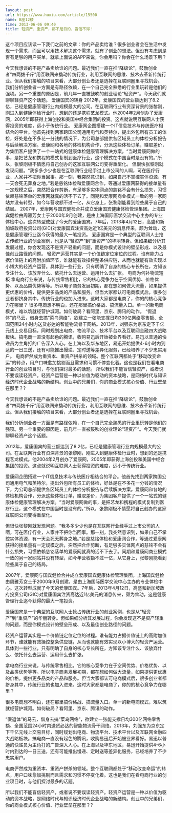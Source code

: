 ```yaml
---
layout: post
url: https://www.huxiu.com/article/15500
name: B座12楼
time: 2013-06-06 09:40
title: 轻资产、重资产，都不是目的，盲信不得！
---
```

这个项目应该读一下我们之前的文章：你的产品卖给谁？很多创业者会在生活中发现一个需求，而且可以用技术解决这个需求，就有了创业的想法。但没有考虑到是否有足够的用户买单，就拿上面说的APP来说，你会用吗？你会在什么场景下用？

今天我想谈的不是产品卖给谁的问题。最近我们一直在推“降级论”，鼓励创业者“四两拨千斤”用互联网来撬动传统行业，利用互联网的思维、技术去革新传统行业。但从我们接触的项目来看，大部分创业者还是选择在互联网圈里寻找机会。 我们分析创业者一方面是有路径依赖，在一个自己完全熟悉的行业里玩转是他们的强项。另一个重要的原因是，前几年一直被鼓吹的创业理论“轻资产”。今天我们就聊聊轻资产这个话题。 爱康国宾的转身 2012年，爱康国宾的营业额达到了8.2亿，已经是健康管理行业内规模最大的公司。在互联网行业有资深背景的张黎刚，刚进入到健康体检行业时，想到的还是携程艺龙模式。他2004年2月创办了爱康网，2005年即获得上海创投和美国中经合集团的投资。这点就说明互联网人士获得投资的难度，远小于传统行业。 爱康网企图搭建一个IT信息技术与传统医疗相结合的平台。他首先找到两家跨国公司通用电气和英特尔，提出外包所有员工的体检，好处是在不多花一分钱的情况下，为公司总部提供各区域员工的体检分析报告与后续解决方案。爱康网和各地的体检机构合作，分派这些体检订单，赚取差价，为集团客户提供了一个一站式的健康体检健康管理解决方案。“当时爱康网做的事，是把艺龙和携程的模式复制到医疗行业，这个模式在中国当时是没有的。”所以，张黎刚极不情愿将自己创办的这家互联网公司变得重型化。 但很快张黎刚就发现问题。“我多多少少也是在互联网行业经手过上市公司的人啊，可在医疗行业，人家并不把你当回事。那一刻，我突然意识到，如果自己不掌控实体资源，有一天会死无葬身之地。”若是慈铭体检和爱康网合作，等通过爱康网获得的接单量有一定规模之后，突然把合作剪断，有足够多实体网点的慈铭不会有什么损失，习惯依赖慈铭落单的爱康网就真的活不下去了。同期和爱康网商业模式一致的另一家网站并没有转型，如今年营收额不过一亿，从它身上，张黎刚能看到险些属于自己的结局。 2007年，爱康网与国宾健检合并成立爱康国宾健康体检管理集团。上海国宾健检由周雅芳女士于2000年9月创建，是由上海国际医学交流中心主办的专业体检中心。这次转型成就了今天的爱康国宾。7年后，2013年4月12日，高盛和新加坡政府投资公司(GIC)对爱康国宾注资高达近1亿美元的消息传来，颇为耸动，这是健康管理行业迄今获得的最大一笔投资。 爱康国宾是一个典型的互联网人士抢占传统行业的创业案例，也是从“轻资产”到“重资产”的华丽转身。但如果细分析其发展过程，你会发现这不是资产轻重的问题，而是你模式设计的壁垒形成、以及最佳创业路径的问题。 轻资产运营其实是一个价值链定位定位的过程。谁有能力占据价值链上的高附加值环节，谁就能有效操控整条供应链，从而也就能有效实现以小博大的轻资产运营。具体到一些行业，只有明确了自身的核心专长所在，方知该专注什么、该放弃什么、依托什么去运营、运用什么去扩张。 电商为何补物流短板 拿电商行业来说，与传统零售相比，它的核心竞争力在于空间优势、价格优势、以及品类优势等等。所以电子商务发展初期，都在想如何做大流量，如果提供更优惠的价格，提供更多品类的产品和服务。但当大家都认可电商模式后，很多创业者都挤身其中，传统行业的也加入进来。这时大家都是电商了，你的的核心竞争力在哪里？ 很多电商想不明白，还在那里搞价格战、搞流量入口。单一的新电商模式，难以筑就经营护城河。如何破局？看阿里、京东、腾讯的动作。 “假退体”的马云，借身去搞“菜鸟网络”，欲建立一张能支撑日均300亿网络零售额、全国范围24小时内送货必达的智能物流骨干网络。2013年，刘强东为京东定下千亿元线上交易目标，同时规划出电商、物流平台、技术平台以及互联网金融四大战略板块。搞电商一直没有起色的腾讯，收购易迅后开始被业界看好。易迅以普通的快递员为主角打的广告深入人心。在上海以及华东地区，易迅开始提供4-6小时内到达的一日三送，还有可能推出慢递、定时送等差异化服务，已经培养了不少忠实用户。 电商俨然成为重资本、重资产拼杀的领域。整个互联网都处于“移动改变命运”的转点，用户口味愈加挑剔而且需求和习惯不停变化着。这也是我们在看电商行业的创业项目时，与他们探讨最多的话题。 所以我们不能盲信轻资产，或者说不要误读轻资产。轻资产运营是一种以价值为驱动的资本战略，是网络时代与知识经济时代企业战略的新结构。创业中的兄弟们，你的商业模式核心价值、行业壁垒在那里？?

今天我想谈的不是产品卖给谁的问题。最近我们一直在推“降级论”，鼓励创业者“四两拨千斤”用互联网来撬动传统行业，利用互联网的思维、技术去革新传统行业。但从我们接触的项目来看，大部分创业者还是选择在互联网圈里寻找机会。

我们分析创业者一方面是有路径依赖，在一个自己完全熟悉的行业里玩转是他们的强项。另一个重要的原因是，前几年一直被鼓吹的创业理论“轻资产”。今天我们就聊聊轻资产这个话题。

2012年，爱康国宾的营业额达到了8.2亿，已经是健康管理行业内规模最大的公司。在互联网行业有资深背景的张黎刚，刚进入到健康体检行业时，想到的还是携程艺龙模式。他2004年2月创办了爱康网，2005年即获得上海创投和美国中经合集团的投资。这点就说明互联网人士获得投资的难度，远小于传统行业。

爱康网企图搭建一个IT信息技术与传统医疗相结合的平台。他首先找到两家跨国公司通用电气和英特尔，提出外包所有员工的体检，好处是在不多花一分钱的情况下，为公司总部提供各区域员工的体检分析报告与后续解决方案。爱康网和各地的体检机构合作，分派这些体检订单，赚取差价，为集团客户提供了一个一站式的健康体检健康管理解决方案。“当时爱康网做的事，是把艺龙和携程的模式复制到医疗行业，这个模式在中国当时是没有的。”所以，张黎刚极不情愿将自己创办的这家互联网公司变得重型化。

但很快张黎刚就发现问题。“我多多少少也是在互联网行业经手过上市公司的人啊，可在医疗行业，人家并不把你当回事。那一刻，我突然意识到，如果自己不掌控实体资源，有一天会死无葬身之地。”若是慈铭体检和爱康网合作，等通过爱康网获得的接单量有一定规模之后，突然把合作剪断，有足够多实体网点的慈铭不会有什么损失，习惯依赖慈铭落单的爱康网就真的活不下去了。同期和爱康网商业模式一致的另一家网站并没有转型，如今年营收额不过一亿，从它身上，张黎刚能看到险些属于自己的结局。

2007年，爱康网与国宾健检合并成立爱康国宾健康体检管理集团。上海国宾健检由周雅芳女士于2000年9月创建，是由上海国际医学交流中心主办的专业体检中心。这次转型成就了今天的爱康国宾。7年后，2013年4月12日，高盛和新加坡政府投资公司(GIC)对爱康国宾注资高达近1亿美元的消息传来，颇为耸动，这是健康管理行业迄今获得的最大一笔投资。

爱康国宾是一个典型的互联网人士抢占传统行业的创业案例，也是从“轻资产”到“重资产”的华丽转身。但如果细分析其发展过程，你会发现这不是资产轻重的问题，而是你模式设计的壁垒形成、以及最佳创业路径的问题。

轻资产运营其实是一个价值链定位定位的过程。谁有能力占据价值链上的高附加值环节，谁就能有效操控整条供应链，从而也就能有效实现以小博大的轻资产运营。具体到一些行业，只有明确了自身的核心专长所在，方知该专注什么、该放弃什么、依托什么去运营、运用什么去扩张。

拿电商行业来说，与传统零售相比，它的核心竞争力在于空间优势、价格优势、以及品类优势等等。所以电子商务发展初期，都在想如何做大流量，如果提供更优惠的价格，提供更多品类的产品和服务。但当大家都认可电商模式后，很多创业者都挤身其中，传统行业的也加入进来。这时大家都是电商了，你的的核心竞争力在哪里？

很多电商想不明白，还在那里搞价格战、搞流量入口。单一的新电商模式，难以筑就经营护城河。如何破局？看阿里、京东、腾讯的动作。

“假退体”的马云，借身去搞“菜鸟网络”，欲建立一张能支撑日均300亿网络零售额、全国范围24小时内送货必达的智能物流骨干网络。2013年，刘强东为京东定下千亿元线上交易目标，同时规划出电商、物流平台、技术平台以及互联网金融四大战略板块。搞电商一直没有起色的腾讯，收购易迅后开始被业界看好。易迅以普通的快递员为主角打的广告深入人心。在上海以及华东地区，易迅开始提供4-6小时内到达的一日三送，还有可能推出慢递、定时送等差异化服务，已经培养了不少忠实用户。

电商俨然成为重资本、重资产拼杀的领域。整个互联网都处于“移动改变命运”的转点，用户口味愈加挑剔而且需求和习惯不停变化着。这也是我们在看电商行业的创业项目时，与他们探讨最多的话题。

所以我们不能盲信轻资产，或者说不要误读轻资产。轻资产运营是一种以价值为驱动的资本战略，是网络时代与知识经济时代企业战略的新结构。创业中的兄弟们，你的商业模式核心价值、行业壁垒在那里？?


